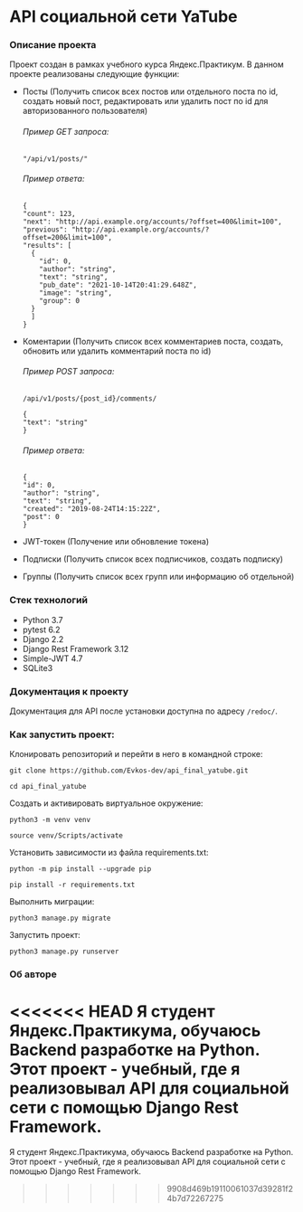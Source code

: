 # API социальной сети YaTube
### Описание проекта
Проект создан в рамках учебного курса Яндекс.Практикум.
В данном проекте реализованы следующие функции:

- Посты (Получить список всех постов или отдельного поста по id, создать новый пост, редактировать или удалить пост по id для авторизованного пользователя)

  ###### Пример GET запроса:
  `"/api/v1/posts/"`
  ###### Пример ответа:
  ```
  {
  "count": 123,
  "next": "http://api.example.org/accounts/?offset=400&limit=100",
  "previous": "http://api.example.org/accounts/?offset=200&limit=100",
  "results": [
    {
      "id": 0,
      "author": "string",
      "text": "string",
      "pub_date": "2021-10-14T20:41:29.648Z",
      "image": "string",
      "group": 0
    }
    ]
  }
  ```

- Коментарии (Получить список всех комментариев поста, создать, обновить или удалить комментарий поста по id)

  ###### Пример POST запроса:
  `/api/v1/posts/{post_id}/comments/`
  ```
  {
  "text": "string"
  }
  ```
  ###### Пример ответа:
  ```
  {
  "id": 0,
  "author": "string",
  "text": "string",
  "created": "2019-08-24T14:15:22Z",
  "post": 0
  }
  ```
- JWT-токен (Получение или обновление токена)

- Подписки (Получить список всех подписчиков, создать подписку)

- Группы (Получить список всех групп или информацию об отдельной)

### Стек технологий
- Python 3.7
- pytest 6.2
- Django 2.2
- Django Rest Framework 3.12
- Simple-JWT 4.7
- SQLite3

### Документация к проекту
Документация для API после установки доступна по адресу `/redoc/`.

### Как запустить проект:

Клонировать репозиторий и перейти в него в командной строке:

`git clone https://github.com/Evkos-dev/api_final_yatube.git`

`cd api_final_yatube`

Cоздать и активировать виртуальное окружение:

`python3 -m venv venv`

`source venv/Scripts/activate`

Установить зависимости из файла requirements.txt:

`python -m pip install --upgrade pip`

`pip install -r requirements.txt`

Выполнить миграции:

`python3 manage.py migrate`

Запустить проект:

`python3 manage.py runserver`

### Об авторе
<<<<<<< HEAD
Я студент Яндекс.Практикума, обучаюсь Backend разработке на Python. Этот проект - учебный, где я реализовывал API для социальной сети с помощью Django Rest Framework.
=======
Я студент Яндекс.Практикума, обучаюсь Backend разработке на Python. Этот проект - учебный, где я реализовывал API для социальной сети с помощью Django Rest Framework.
>>>>>>> 9908d469b19110061037d39281f24b7d72267275
